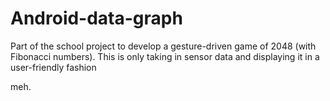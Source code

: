 # Android-data-graph
Part of the school project to develop a gesture-driven game of 2048 (with Fibonacci numbers). This is only taking in sensor data and displaying it in a user-friendly fashion

meh.
